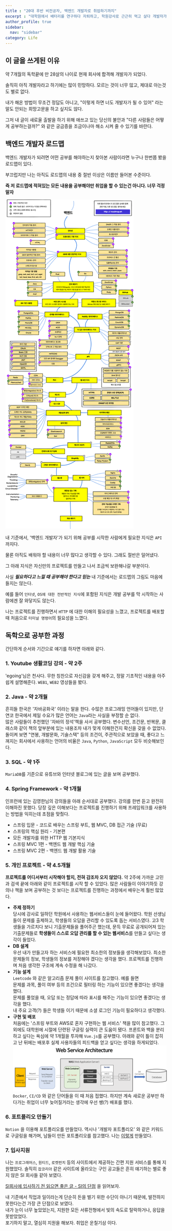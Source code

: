 ```yaml
---
title : "20대 후반 비전공자, 백엔드 개발자로 취업하기까지"
excerpt : "대학원에서 배터리를 연구하다 자퇴하고, 학원강사로 근근히 먹고 살다 개발자가 된 내 이야기"
author_profile: true
sidebar:
  nav: "sidebar"
category: Life
---
```


## **이 글을 쓰게된 이유**

약 7개월의 독학끝에 만 28살의 나이로 현재 회사에 합격해 개발자가 되었다.  

솔직히 아직 개발자라고 하기에는 많이 민망하다. 모르는 것이 너무 많고, 제대로 아는것도 별로 없다.  
  
내가 해온 방법이 무조건 정답도 아니고, "이렇게 하면 너도 개발자가 될 수 있어" 라는 말도 안되는 희망고문을 하고 싶지도 않다.   

그저 내 글이 새로울 출발을 하기 위해 애쓰고 있는 당신의 불안과 "다른 사람들은 어떻게 공부하는걸까?" 와 같은 궁금증을 조금이나마 해소 시켜 줄 수 있기를 바란다.    
  
## **백엔드 개발자 로드맵**

백엔드 개발자가 되려면 어떤 공부를 해야하는지 찾아본 사람이라면 누구나 한번쯤 봤을 로드맵이 있다.  
  
부끄럽지만 나는 아직도 로드맵의 내용 중 절반 이상은 이름만 들어본 수준이다.  

**즉 저 로드맵에 적혀있는 모든 내용을 공부해야만 취업을 할 수 있는건 아니다. 너무 걱정말자**  

![image.png](/assets/images/life/loadmap.png)  

내 기준에서, '백엔드 개발자'가 되기 위해 공부를 시작한 사람에게 필요한 지식은 `API` 까지다.  

물론 아직도 배워야 할 내용이 너무 많다고 생각할 수 있다. 그래도 절반은 덜어냈다.  

그 아래 지식은 자신만의 프로젝트를 만들고 나서 조금씩 보완해나갈 부분이다.  

사실 ***필요하다고 느낄 때 공부해야 한다고 믿는*** 내 기준에서는 로드맵의 그림도 마음에 들지는 않는다.       

예를 들어 `인터넷`, `OS에 대한 전반적인 지식`에 포함된 지식은 개발 공부를 막 시작하는 사람에겐 잘 와닿지도 않는다.   

나는 프로젝트를 진행하면서 `HTTP` 에 대한 이해의 필요성을 느꼈고, 프로젝트를 배포할 때 처음으로 `터미널 명령어`의 필요성을 느꼈다.  

## **독학으로 공부한 과정**  
간단하게 순서와 기간으로 얘기를 하자면 아래와 같다.  
### **1. Youtube 생활코딩 강의 - 약 2주**
'egoing'님은 천사다. 무한 칭찬으로 자신감을 갖게 해주고, 정말 기초적인 내용을 아주 쉽게 설명해준다. `WEB1`, `WEB2` 영상들을 봤다.

### **2. Java - 약 2개월** 
흔히들 한국은 '자바공화국' 이라는 말을 한다. 수많은 프로그래밍 언어들이 있지만, 단연코 한국에서 제일 수요가 많은 언어는 `Java`라는 사실을 부정할 순 없다.  
많은 사람들이 추천했던 '자바의 정석'책을 사서 공부했다. 변수선언, 조건문, 반복문, 클래스와 같이 책의 앞부분에 있는 내용조차 내가 맞게 이해한건지 확신을 갖을 수 없었다.  
돌이켜 보면 "연봉, 개발문화, 기술스택" 등의 조건이, 주관적으로 보았을 때, 좋다고 느껴지는 회사에서 사용하는 언어의 비율은 `Java`, `Python`, `JavaScript` 모두 비슷해보인다.  

### **3. SQL - 약 1주**
`MariaDB`를 기준으로 유튜브와 인터넷 블로그에 있는 글을 보며 공부했다. 

### **4. Spring Framework - 약 1개월**
인프런에 있는 김영한님의 강의들을 아래 순서대로 공부했다.
강의를 한번 듣고 완전히 이해하진 못했다. 당장 깊은 이해보다는 프로젝트를 진행하기 위해 프레임워크를 사용하는 방법을 익히는데 초점을 맞췄다.  
  * 스프링 입문 - 코드로 배우는 스프링 부트, 웹 MVC, DB 접근 기술 (무료)
  * 스프링의 핵심 원리 - 기본편  
  * 모든 개발자를 위한 HTTP 웹 기본지식
  * 스프링 MVC 1편 - 백엔드 웹 개발 핵심 기술   
  * 스프링 MVC 2편 - 백엔드 웹 개발 활용 기술

### **5. 개인 프로젝트 - 약 4.5개월**
**프로젝트를 어디서부터 시작해야 할지, 전혀 감조차 오지 않았다.** 약 2주에 가까운 고민과 검색 끝에 아래와 같이 프로젝트를 시작 할 수 있었다. 많은 사람들이 이야기하듯 강의나 책을 보며 공부하는 것 보다는 프로젝트를 진행하는 과정에서 배우는게 훨씬 많았다.   

  * **주제 정하기**  
    당시에 강사로 일하던 학원에서 사용하는 웹서비스들이 눈에 들어왔다. 학원 선생님들이 문제를 출제하고, 학생들의 오답을 관리할 수 있도록 돕는 서비스였다. 
    고3 학생들을 가르치다 보니 기출문제들을 풀어주곤 했는데, 문득 무료로 공개되어져 있는 기출문제들로 **학생들이 스스로 오답 관리를 할 수 있는 웹서비스**를 만들고 싶다는 생각이 들었다.
  * **DB 설계**  
    우선 내가 만들고자 하는 서비스에 필요한 최소한의 정보들을 생각해보았다. 최소한 문제들의 정보, 학생들의 정보를 저장해야 겠다는 생각을 했다. 프로젝트를 진행하며 처음 생각한 구조에 계속 수정을 해 나갔다.    
  * **기능 설계**  
    `Leetcode` 와 같은 알고리즘 문제 풀이 사이트를 참고했다. 예를 들면   
    문제를 과목, 풀이 여부 등의 조건으로 필터링 하는 기능이 있으면 좋겠다는 생각을 했다.  
    문제를 풀었을 때, 오답 또는 정답에 따라 표시를 해주는 기능이 있으면 좋겠다는 생각을 했다.  
    내 주요 고객(?) 들은 학생들 이기 때문에 소셜 로그인 기능이 필요하다고 생각했다.  
  * **구현 및 배포**  
    처음에는 '스프링 부트와 AWS로 혼자 구현하는 웹 서비스' 책을 많이 참고했다. 그 외에도 대학원에 시절에 단련된 구글링 실력이 큰 도움이 됐다. 
    프론트와 백을 분리하고 싶다는 욕심에 약 1개월을 투자해 `Vue.js`를 공부했다. 아래와 같이 틀이 잡히고 난 뒤에는 배포후 실제 사용자들의 피드백을 얻고 싶다는 생각을 하게되었다.  
    ![image.png](/assets/images/life/web-service-architecture.png)  
    `Docker`, `CI/CD` 와 같은 단어들을 이 때 처음 접했다. 하지만 계속 새로운 공부만 하다가는 취업이 너무 늦어질거라는 생각에 우선 쌩(?) 배포를 했다.  

### **6. 포트폴리오 만들기**  
`Notion` 을 이용해 포트폴리오를 만들었다. 역시나 '개발자 포트폴리오' 와 같은 키워드로 구글링을 해가며, 남들이 만든 포트폴리오를 참고했다.
나는 [이렇게](https://palm-cheque-a4f.notion.site/JinWoo-An-e4b3bd044f3245a487497c26e6883a9c) 만들었다.  

### **7. 입사지원**
나는 `프로그래머스`, `원티드`, `로켓펀치` 등의 사이트에서 제공하는 간편 지원 서비스를 통해 지원했었다. 솔직히 `잡코리아` 같은 사이트에 올라오는 구인 공고들은 
흔히 얘기하는 별로 좋지 않은 SI 회사들 같아 보였다.   
  
  [SI회사에 입사하기 전 읽으면 좋은 글 - SI의 단점](https://preamtree.tistory.com/133) 을 읽어보자.  

내 기준에서 직업과 일이라는게 단순히 돈을 벌기 위한 수단이 아니기 때문에, 발전하지 못한다는건 가장 큰 단점으로 보였다.  
내가 눈이 너무 높았었는지, 지원한 모든 서류전형에서 빛의 속도로 탈락하거나, 응답을 못받았었다.       
포기하지 말고, 열심히 지원을 해보자. 취업은 운칠기삼 이다.  
